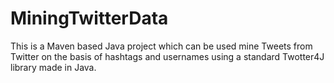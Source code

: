 # MiningTwitterData

This is a Maven based Java project which can be used mine Tweets from Twitter on the basis of hashtags and usernames using a standard Twotter4J library made in Java.
